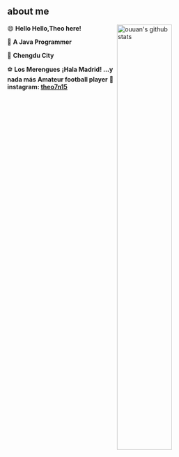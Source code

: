 ## about me



<img align="right" alt="ouuan's github stats" width="50%" src="https://github-readme-stats.vercel.app/api?username=Theoshen&show_icons=true">

😄 **Hello Hello,Theo here!**

🐀 **A Java Programmer**

 📍  **Chengdu City**

⚽ **Los Merengues** **¡Hala Madrid! ...y nada más** 
   **Amateur football player**
📸 **instagram: [theo7n15](https://www.instagram.com/theo7n15/)** 






